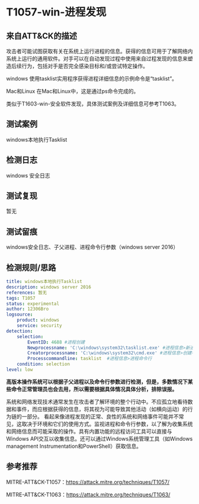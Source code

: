 # T1057-win-进程发现

## 来自ATT&CK的描述

攻击者可能试图获取有关在系统上运行进程的信息。获得的信息可用于了解网络内系统上运行的通用软件。对手可以在自动发现过程中使用来自过程发现的信息来塑造后续行为，包括对手是否完全感染目标和/或尝试特定操作。

windows
使用tasklist实用程序获得进程详细信息的示例命令是“tasklist”。

Mac和Linux
在Mac和Linux中，这是通过ps命令完成的。

类似于T1603-win-安全软件发现，具体测试案例及详细信息可参考T1063。

## 测试案例

windows本地执行Tasklist

## 检测日志

windows 安全日志

## 测试复现

暂无

## 测试留痕

windows安全日志、子父进程、进程命令行参数（windows server 2016）

## 检测规则/思路

```yml
title: windows本地执行Tasklist
description: windows server 2016
references: 暂无
tags: T1057
status: experimental
author: 12306Bro
logsource:
    product: windows
    service: security
detection:
    selection:
        EventID: 4688 #进程创建
        Newprocessname: 'C:\windows\system32\tasklist.exe' #进程信息>新进程名称
        Creatorprocessname: 'C:\windows\system32\cmd.exe' #进程信息>创建者进程名称
        Processcommandline: tasklist  #进程信息>进程命令行
    condition: selection
level: low
```

**高版本操作系统可以根据子父进程以及命令行参数进行检测，但是，多数情况下某些命令正常管理员也会去用，所以需要根据具体情况具体分析，排除误报。**

系统和网络发现技术通常发生在攻击者了解环境的整个行动中。不应孤立地看待数据和事件，而应根据获得的信息，将其视为可能导致其他活动（如横向运动）的行为链的一部分。
看起来像进程发现的正常、良性的系统和网络事件可能并不常见，这取决于环境和它们的使用方式。监视进程和命令行参数，以了解为收集系统和网络信息而可能采取的操作。具有内置功能的远程访问工具可以直接与Windows API交互以收集信息。还可以通过Windows系统管理工具（如Windows management Instrumentation和PowerShell）获取信息。

## 参考推荐

MITRE-ATT&CK-T1057：<https://attack.mitre.org/techniques/T1057/>

MITRE-ATT&CK-T1063：<https://attack.mitre.org/techniques/T1063/>
